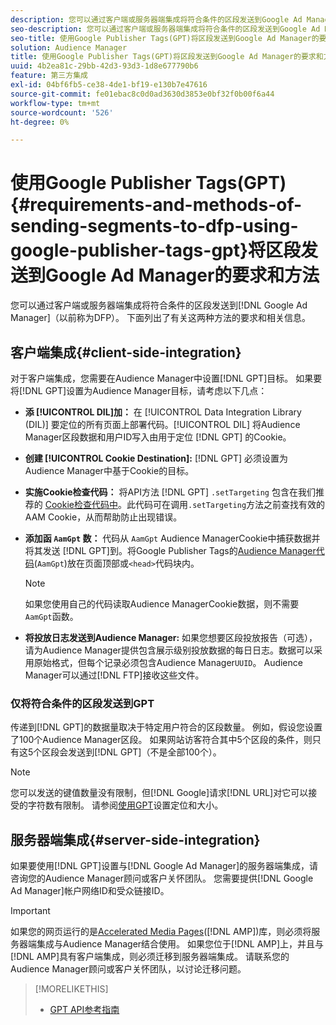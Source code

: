 ```yaml
---
description: 您可以通过客户端或服务器端集成将符合条件的区段发送到Google Ad Manager。 下面列出了有关这两种方法的要求和相关信息。
seo-description: 您可以通过客户端或服务器端集成将符合条件的区段发送到Google Ad Manager。 下面列出了有关这两种方法的要求和相关信息。
seo-title: 使用Google Publisher Tags(GPT)将区段发送到Google Ad Manager的要求和方法
solution: Audience Manager
title: 使用Google Publisher Tags(GPT)将区段发送到Google Ad Manager的要求和方法
uuid: 4b2ea81c-29bb-42d3-93d3-1d8e677790b6
feature: 第三方集成
exl-id: 04bf6fb5-ce38-4de1-bf19-e130b7e47616
source-git-commit: fe01ebac8c0d0ad3630d3853e0bf32f0b00f6a44
workflow-type: tm+mt
source-wordcount: '526'
ht-degree: 0%

---
```


# 使用Google Publisher Tags(GPT){#requirements-and-methods-of-sending-segments-to-dfp-using-google-publisher-tags-gpt}将区段发送到Google Ad Manager的要求和方法

您可以通过客户端或服务器端集成将符合条件的区段发送到[!DNL Google Ad Manager]（以前称为DFP）。 下面列出了有关这两种方法的要求和相关信息。

## 客户端集成{#client-side-integration}

对于客户端集成，您需要在Audience Manager中设置[!DNL GPT]目标。 如果要将[!DNL GPT]设置为Audience Manager目标，请考虑以下几点：

* **添 [!UICONTROL DIL]加：** 在 [!UICONTROL Data Integration Library (DIL)] 要定位的所有页面上部署代码。[!UICONTROL DIL] 将Audience Manager区段数据和用户ID写入由用于定位 [!DNL GPT] 的Cookie。

* **创建 [!UICONTROL Cookie Destination]:** [!DNL GPT] 必须设置为Audience Manager中基于Cookie的目标。

* **实施Cookie检查代码：** 将API方法 [!DNL GPT] `.setTargeting` 包含在我们推荐的 [Cookie检查代码中](../../integration/gpt-aam-destination/gpt-aam-modify-api.md)。此代码可在调用`.setTargeting`方法之前查找有效的AAM Cookie，从而帮助防止出现错误。

* **添加函 `AamGpt` 数：** 代码从 `AamGpt` Audience ManagerCookie中捕获数据并将其发送 [!DNL GPT]到。将Google Publisher Tags的[Audience Manager代码](../../integration/gpt-aam-destination/gpt-aam-aamgpt-code.md)(`AamGpt`)放在页面顶部或`<head>`代码块内。

   >[!NOTE]
   >
   >如果您使用自己的代码读取Audience ManagerCookie数据，则不需要`AamGpt`函数。

* **将投放日志发送到Audience Manager:** 如果您想要区段投放报告（可选），请为Audience Manager提供包含展示级别投放数据的每日日志。数据可以采用原始格式，但每个记录必须包含Audience Manager`UUID`。 Audience Manager可以通过[!DNL FTP]接收这些文件。

### 仅将符合条件的区段发送到GPT

传递到[!DNL GPT]的数据量取决于特定用户符合的区段数量。 例如，假设您设置了100个Audience Manager区段。 如果网站访客符合其中5个区段的条件，则只有这5个区段会发送到[!DNL GPT]（不是全部100个）。

>[!NOTE]
>
>您可以发送的键值数量没有限制，但[!DNL Google]请求[!DNL URL]对它可以接受的字符数有限制。 请参阅[使用GPT](https://support.google.com/dfp_premium/bin/answer.py?hl=en&amp;answer=1697712)设置定位和大小。

## 服务器端集成{#server-side-integration}

如果要使用[!DNL GPT]设置与[!DNL Google Ad Manager]的服务器端集成，请咨询您的Audience Manager顾问或客户关怀团队。 您需要提供[!DNL Google Ad Manager]帐户网络ID和受众链接ID。

>[!IMPORTANT]
>
>如果您的网页运行的是[Accelerated Media Pages](https://www.ampproject.org/)([!DNL AMP])库，则必须将服务器端集成与Audience Manager结合使用。 如果您位于[!DNL AMP]上，并且与[!DNL AMP]具有客户端集成，则必须迁移到服务器端集成。 请联系您的Audience Manager顾问或客户关怀团队，以讨论迁移问题。

>[!MORELIKETHIS]
>
>* [GPT API参考指南](https://support.google.com/dfp_premium/bin/answer.py?hl=en&amp;answer=1650154)

